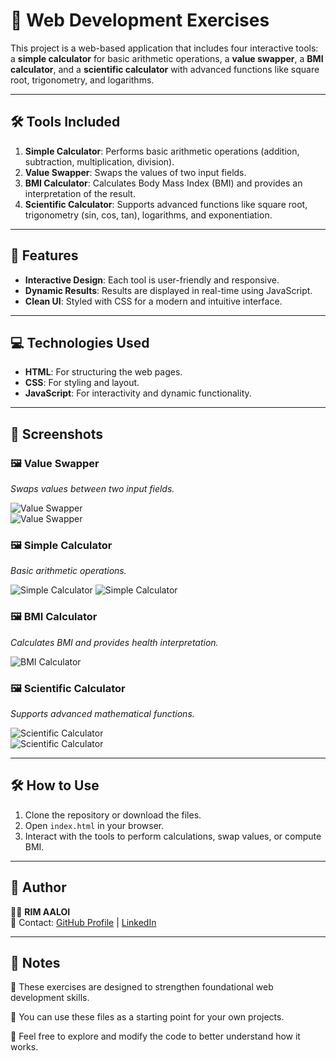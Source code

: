 # 📂 Web Development Exercises

This project is a web-based application that includes four interactive tools: a **simple calculator** for basic arithmetic operations, a **value swapper**, a **BMI calculator**, and a **scientific calculator** with advanced functions like square root, trigonometry, and logarithms. 

---

## 🛠️ Tools Included

1. **Simple Calculator**: Performs basic arithmetic operations (addition, subtraction, multiplication, division).
2. **Value Swapper**: Swaps the values of two input fields.
3. **BMI Calculator**: Calculates Body Mass Index (BMI) and provides an interpretation of the result.
4. **Scientific Calculator**: Supports advanced functions like square root, trigonometry (sin, cos, tan), logarithms, and exponentiation.

---

## 🚀 Features
- **Interactive Design**: Each tool is user-friendly and responsive.
- **Dynamic Results**: Results are displayed in real-time using JavaScript.
- **Clean UI**: Styled with CSS for a modern and intuitive interface.

---

## 💻 Technologies Used
- **HTML**: For structuring the web pages.
- **CSS**: For styling and layout.
- **JavaScript**: For interactivity and dynamic functionality.

---

## 📸 Screenshots

### 🖼️ **Value Swapper**
*Swaps values between two input fields.*

![Value Swapper](screenshots/ex1.png)  
![Value Swapper](screenshots/ex1%20(2).png) 



### 🖼️ **Simple Calculator**
*Basic arithmetic operations.*

![Simple Calculator](screenshots/ex2%20(1).png)
![Simple Calculator](screenshots/ex2%20(2).png)  



### 🖼️ **BMI Calculator**
*Calculates BMI and provides health interpretation.*

![BMI Calculator](screenshots/ex3.png)  

### 🖼️ **Scientific Calculator**
*Supports advanced mathematical functions.*

![Scientific Calculator](screenshots/ex4%20(1).png)  
![Scientific Calculator](screenshots/ex4%20(2).png)  



---
## 🛠️ How to Use
1. Clone the repository or download the files.
2. Open `index.html` in your browser.
3. Interact with the tools to perform calculations, swap values, or compute BMI.

---

## 💌 Author
👨‍💻 **RIM AALOI**  
💌 Contact: [GitHub Profile](https://github.com/YourProfile) | [LinkedIn](https://www.linkedin.com/in/YourProfile/)  

---

## 📢 Notes
🔹 These exercises are designed to strengthen foundational web development skills.

🔹 You can use these files as a starting point for your own projects.

🔹 Feel free to explore and modify the code to better understand how it works.

